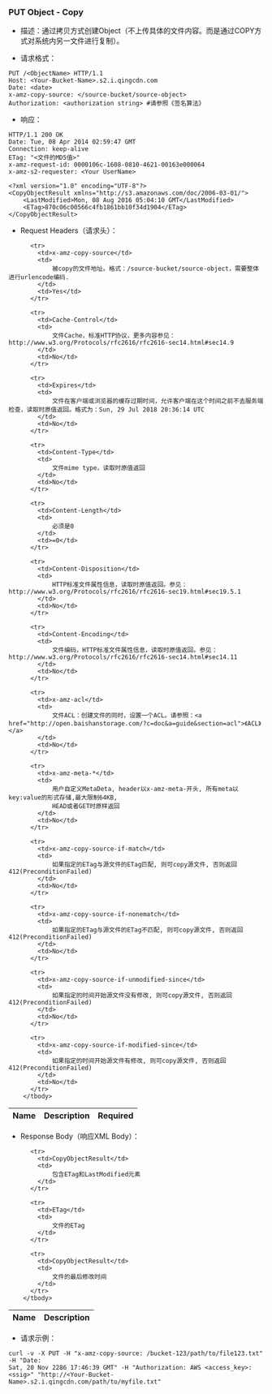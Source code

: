 ### PUT Object - Copy

 - 描述：通过拷贝方式创建Object（不上传具体的文件内容。而是通过COPY方式对系统内另一文件进行复制）。

 - 请求格式：

```http
PUT /<ObjectName> HTTP/1.1
Host: <Your-Bucket-Name>.s2.i.qingcdn.com
Date: <date>
x-amz-copy-source: </source-bucket/source-object>
Authorization: <authorization string> #请参照《签名算法》
```

 - 响应：

```http
HTTP/1.1 200 OK
Date: Tue, 08 Apr 2014 02:59:47 GMT
Connection: keep-alive
ETag: "<文件的MD5值>"
x-amz-request-id: 0000106c-1608-0810-4621-00163e000064
x-amz-s2-requester: <Your UserName>

<?xml version="1.0" encoding="UTF-8"?>
<CopyObjectResult xmlns="http://s3.amazonaws.com/doc/2006-03-01/">
    <LastModified>Mon, 08 Aug 2016 05:04:10 GMT</LastModified>
    <ETag>870c06c00566c4fb1861bb10f34d1904</ETag>
</CopyObjectResult>
```

 - Request Headers（请求头）：

<table class="table table-condensed">
        <thead>
          <tr>
            <th>Name</th>
            <th>Description</th>
            <th>Required</th>
          </tr>
        </thead>
        <tbody>
        
          <tr>
            <td>x-amz-copy-source</td>
            <td>
            	被copy的文件地址。格式：/source-bucket/source-object，需要整体进行urlencode编码.
            </td>
            <td>Yes</td>
          </tr>
        
          <tr>
            <td>Cache-Control</td>
            <td>
            	文件Cache，标准HTTP协议，更多内容参见：http://www.w3.org/Protocols/rfc2616/rfc2616-sec14.html#sec14.9
            </td>
            <td>No</td>
          </tr>
          
          <tr>
            <td>Expires</td>
            <td>
            	文件在客户端或浏览器的缓存过期时间，允许客户端在这个时间之前不去服务端检查，读取时原值返回。格式为：Sun, 29 Jul 2018 20:36:14 UTC
            </td>
            <td>No</td>
          </tr>
            
          <tr>
            <td>Content-Type</td>
            <td>
            	文件mime type，读取时原值返回
            </td>
            <td>No</td>
          </tr>
          
          <tr>
            <td>Content-Length</td>
            <td>
            	必须是0
            </td>
            <td>=0</td>
          </tr>
                             
          <tr>
            <td>Content-Disposition</td>
            <td>
            	HTTP标准文件属性信息，读取时原值返回。参见：http://www.w3.org/Protocols/rfc2616/rfc2616-sec19.html#sec19.5.1
            </td>
            <td>No</td>
          </tr>
          
          <tr>
            <td>Content-Encoding</td>
            <td>
            	文件编码，HTTP标准文件属性信息，读取时原值返回。参见：http://www.w3.org/Protocols/rfc2616/rfc2616-sec14.html#sec14.11
            </td>
            <td>No</td>
          </tr>
          
          <tr>
            <td>x-amz-acl</td>
            <td>
            	文件ACL：创建文件的同时，设置一个ACL。请参照：<a href="http://open.baishanstorage.com/?c=doc&a=guide&section=acl">《ACL》</a>
            </td>
            <td>No</td>
          </tr>
          
          <tr>
            <td>x-amz-meta-*</td>
            <td>
            	用户自定义MetaDeta, header以x-amz-meta-开头, 所有meta以key:value的形式存储,最大限制64KB,
                HEAD或者GET时原样返回
            </td>
            <td>No</td>
          </tr>    
          
          <tr>
            <td>x-amz-copy-source-if-match</td>
            <td>
            	如果指定的ETag与源文件的ETag匹配, 则可copy源文件, 否则返回412(PreconditionFailed)
            </td>
            <td>No</td>
          </tr>    
          
          <tr>
            <td>x-amz-copy-source-if-nonematch</td>
            <td>
            	如果指定的ETag与源文件的ETag不匹配, 则可copy源文件, 否则返回412(PreconditionFailed)
            </td>
            <td>No</td>
          </tr>    
          
          <tr>
            <td>x-amz-copy-source-if-unmodified-since</td>
            <td>
            	如果指定的时间开始源文件没有修改, 则可copy源文件, 否则返回412(PreconditionFailed)
            </td>
            <td>No</td>
          </tr>    
          
          <tr>
            <td>x-amz-copy-source-if-modified-since</td>
            <td>
            	如果指定的时间开始源文件有修改, 则可copy源文件, 否则返回412(PreconditionFailed)
            </td>
            <td>No</td>
          </tr>    
        </tbody>
</table>

 - Response Body（响应XML Body）：
<table class="table table-condensed">
        <thead>
          <tr>
            <th>Name</th>
            <th>Description</th>
          </tr>
        </thead>
        <tbody>
        
          <tr>
            <td>CopyObjectResult</td>
            <td>
            	包含ETag和LastModified元素
            </td>
          </tr>
        
          <tr>
            <td>ETag</td>
            <td>
            	文件的ETag
            </td>
          </tr>
        
          <tr>
            <td>CopyObjectResult</td>
            <td>
            	文件的最后修改时间
            </td>
          </tr>
        </tbody>
</table>

 - 请求示例：

```
curl -v -X PUT -H "x-amz-copy-source: /bucket-123/path/to/file123.txt" -H "Date:
Sat, 20 Nov 2286 17:46:39 GMT" -H "Authorization: AWS <access_key>:<ssig>" "http://<Your-Bucket-Name>.s2.i.qingcdn.com/path/to/myfile.txt"
```
